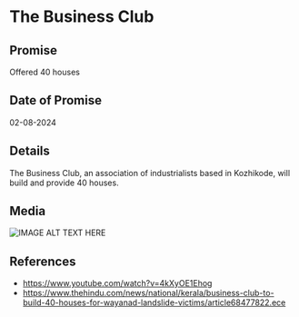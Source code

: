 # The Business Club

## Promise

Offered 40 houses

## Date of Promise

02-08-2024

## Details

The Business Club, an association of industrialists based in Kozhikode, will build and provide 40 houses.

## Media

![IMAGE ALT TEXT HERE](http://img.youtube.com/vi/4kXyOE1Ehog/0.jpg)

## References

- https://www.youtube.com/watch?v=4kXyOE1Ehog
- https://www.thehindu.com/news/national/kerala/business-club-to-build-40-houses-for-wayanad-landslide-victims/article68477822.ece
